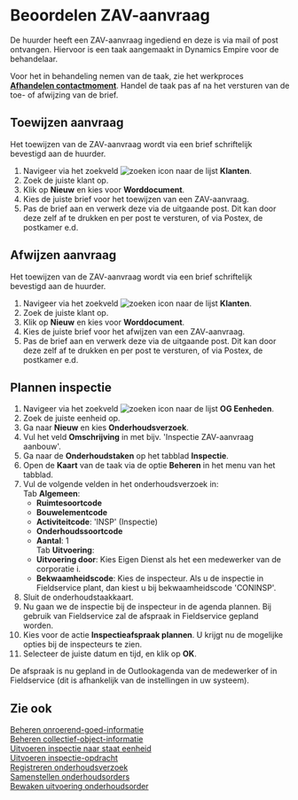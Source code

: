 # Beoordelen ZAV-aanvraag

De huurder heeft een ZAV-aanvraag ingediend en deze is via mail of post ontvangen. Hiervoor is een taak aangemaakt in Dynamics Empire voor de behandelaar.

Voor het in behandeling nemen van de taak, zie het werkproces **[Afhandelen contactmoment](../../../verhuren/klanten/afhandelen-contactmoment/)**. Handel de taak pas af na het versturen van de toe- of afwijzing van de brief. 

## Toewijzen aanvraag

Het toewijzen van de ZAV-aanvraag wordt via een brief schriftelijk bevestigd aan de huurder. 

1. Navigeer via het zoekveld ![zoeken icon](/assets/images/zoeken.png "zoeken icon") naar de lijst **Klanten**.
2. Zoek de juiste klant op. 
3. Klik op **Nieuw** en kies voor **Worddocument**. 
4. Kies de juiste brief voor het toewijzen van een ZAV-aanvraag. 
5. Pas de brief aan en verwerk deze via de uitgaande post. Dit kan door deze zelf af te drukken en per post te versturen, of via Postex, de postkamer e.d. 

## Afwijzen aanvraag

Het toewijzen van de ZAV-aanvraag wordt via een brief schriftelijk bevestigd aan de huurder. 

1. Navigeer via het zoekveld ![zoeken icon](/assets/images/zoeken.png "zoeken icon") naar de lijst **Klanten**.
2. Zoek de juiste klant op. 
3. Klik op **Nieuw** en kies voor **Worddocument**. 
4. Kies de juiste brief voor het afwijzen van een ZAV-aanvraag. 
5. Pas de brief aan en verwerk deze via de uitgaande post. Dit kan door deze zelf af te drukken en per post te versturen, of via Postex, de postkamer e.d. 

## Plannen inspectie

1. Navigeer via het zoekveld ![zoeken icon](/assets/images/zoeken.png "zoeken icon") naar de lijst **OG Eenheden**.
2. Zoek de juiste eenheid op.
3. Ga naar **Nieuw** en kies **Onderhoudsverzoek**.
4. Vul het veld **Omschrijving** in met bijv. 'Inspectie ZAV-aanvraag aanbouw'.
5. Ga naar de **Onderhoudstaken** op het tabblad **Inspectie**.
6. Open de **Kaart** van de taak via de optie **Beheren** in het menu van het tabblad.
7. Vul de volgende velden in het onderhoudsverzoek in:  
      Tab **Algemeen**: 
      - **Ruimtesoortcode** 
      - **Bouwelementcode** 
      - **Activiteitcode**: 'INSP' (Inspectie)
      - **Onderhoudssoortcode** 
      - **Aantal**: 1  
      Tab **Uitvoering**: 
      - **Uitvoering door**: Kies Eigen Dienst als het een medewerker van de corporatie i.
      - **Bekwaamheidscode**: Kies de inspecteur. Als u de inspectie in Fieldservice plant, dan kiest u bij bekwaamheidscode 'CONINSP'. 
8. Sluit de onderhoudstaakkaart.
9. Nu gaan we de inspectie bij de inspecteur in de agenda plannen. Bij gebruik van Fieldservice zal de afspraak in Fieldservice gepland worden. 
10. Kies voor de actie **Inspectieafspraak plannen**. U krijgt nu de mogelijke opties bij de inspecteurs te zien.
11. Selecteer de juiste datum en tijd, en klik op **OK**. 

De afspraak is nu gepland in de Outlookagenda van de medewerker of in Fieldservice (dit is afhankelijk van de instellingen in uw systeem).  

## Zie ook

[Beheren onroerend-goed-informatie](../beheren-onroerend-goed-informatie/)  
[Beheren collectief-object-informatie](../beheren-collectief-object-informatie/)  
[Uitvoeren inspectie naar staat eenheid](../uitvoeren-inspectie-naar-staat-eenheid/)  
[Uitvoeren inspectie-opdracht](../uitvoeren-inspectie-opdracht/)  
[Registreren onderhoudsverzoek](../registreren-onderhoudsverzoek/)  
[Samenstellen onderhoudsorders](../samenstellen-onderhoudsorders/)  
[Bewaken uitvoering onderhoudsorder](../bewaken-uitvoering-onderhoudsorder/)  
